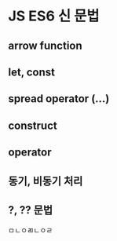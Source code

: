 # JS ES6 신 문법
## arrow function
## let, const
## spread operator (...)
## construct
## operator
## 동기, 비동기 처리
## ?, ?? 문법
ㅁㄴㅇㄻㄴㅇㄹ
